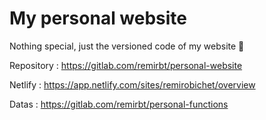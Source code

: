 # My personal website

Nothing special, just the versioned code of my website :tada:

Repository : https://gitlab.com/remirbt/personal-website

Netlify : https://app.netlify.com/sites/remirobichet/overview

Datas : https://gitlab.com/remirbt/personal-functions
